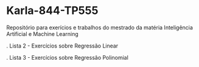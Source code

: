 # Karla-844-TP555
Repositório para exerícios e trabalhos do mestrado da matéria Inteligência Artificial e Machine Learning

. Lista 2 - Exercícios sobre Regressão Linear

. Lista 3 - Exercícios sobre Regressão Polinomial
